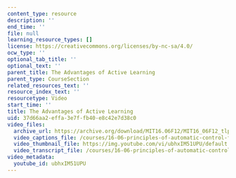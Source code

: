 ```yaml
---
content_type: resource
description: ''
end_time: ''
file: null
learning_resource_types: []
license: https://creativecommons.org/licenses/by-nc-sa/4.0/
ocw_type: ''
optional_tab_title: ''
optional_text: ''
parent_title: The Advantages of Active Learning
parent_type: CourseSection
related_resources_text: ''
resource_index_text: ''
resourcetype: Video
start_time: ''
title: The Advantages of Active Learning
uid: 37d66aa2-effa-3e7f-fb40-e8c42e7d38c0
video_files:
  archive_url: https://archive.org/download/MIT16.06F12/MIT16_06F12_tlp3_final_300k.mp4
  video_captions_file: /courses/16-06-principles-of-automatic-control-fall-2012/476d305cf8ae527288652f725304ef98_ubhxIM51UPU.vtt
  video_thumbnail_file: https://img.youtube.com/vi/ubhxIM51UPU/default.jpg
  video_transcript_file: /courses/16-06-principles-of-automatic-control-fall-2012/1058710543bc873847c1896fb4c2a9ac_ubhxIM51UPU.pdf
video_metadata:
  youtube_id: ubhxIM51UPU
---
```

